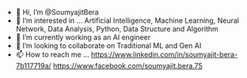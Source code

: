 - 👋 Hi, I’m @SoumyajitBera
- 👀 I’m interested in ... Artificial Intelligence, Machine Learning, Neural Network, Data Analysis, Python, Data Structure and Algorithm
- 🌱 I’m currently working as an AI engineer
- 💞️ I’m looking to collaborate on Traditional ML and Gen AI 
- 📫 How to reach me ...  https://www.linkedin.com/in/soumyajit-bera-7b117719a/
https://www.facebook.com/soumyajit.bera.75

<!---
SoumyajitBera/SoumyajitBera is a ✨ special ✨ repository because its `README.md` (this file) appears on your GitHub profile.
You can click the Preview link to take a look at your changes.
--->
